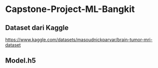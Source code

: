 # Capstone-Project-ML-Bangkit
## Dataset dari Kaggle
https://www.kaggle.com/datasets/masoudnickparvar/brain-tumor-mri-dataset

## Model.h5
